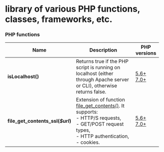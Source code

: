 # library of various PHP functions, classes, frameworks, etc.


### PHP functions

| Name                              | Description                                                                                                                                                                                                            | PHP versions                                                                                          |
|-----------------------------------|------------------------------------------------------------------------------------------------------------------------------------------------------------------------------------------------------------------------|-------------------------------------------------------------------------------------------------------|
| **isLocalhost()**                 | Returns true if the PHP script is running on localhost (either through Apache server or CLI), otherwise returns false.                                                                                                 | [5.6+](functions/php_56/is_localhost.php) [7.0+](functions/php_70/is_localhost.php)                   |
| **file_get_contents_ssl(_$url_)** | Extension of function [file_get_contents()](https://www.php.net/manual/en/function.file-get-contents). It supports: <br/>- HTTP/S requests, <br/>- GET/POST request types, <br/>- HTTP authentication, <br/>- cookies. | [5.6+](functions/php_56/file_get_contents_ssl.php) [7.0+](functions/php_70/file_get_contents_ssl.php) |

